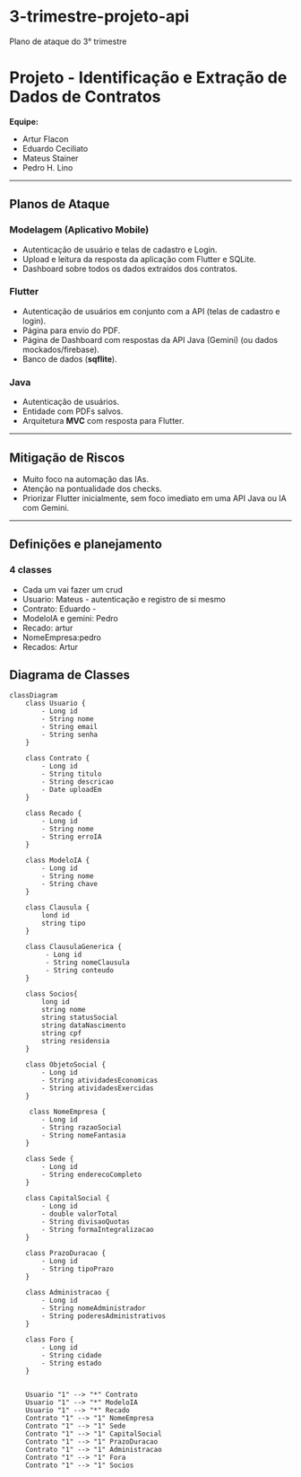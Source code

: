 # 3-trimestre-projeto-api
Plano de ataque do 3° trimestre

# Projeto - Identificação e Extração de Dados de Contratos

**Equipe:**  
- Artur Flacon  
- Eduardo Ceciliato  
- Mateus Stainer
- Pedro H. Lino

---

## Planos de Ataque

### Modelagem (Aplicativo Mobile)
- Autenticação de usuário e telas de cadastro e Login.  
- Upload e leitura da resposta da aplicação com Flutter e SQLite.  
- Dashboard sobre todos os dados extraídos dos contratos.  

### Flutter
- Autenticação de usuários em conjunto com a API (telas de cadastro e login).  
- Página para envio do PDF.  
- Página de Dashboard com respostas da API Java (Gemini) (ou dados mockados/firebase).
- Banco de dados (**sqflite**).  

### Java
- Autenticação de usuários.  
- Entidade com PDFs salvos.  
- Arquitetura **MVC** com resposta para Flutter.  

---

## Mitigação de Riscos
- Muito foco na automação das IAs.  
- Atenção na pontualidade dos checks.  
- Priorizar Flutter inicialmente, sem foco imediato em uma API Java ou IA com Gemini.  

---

## Definições e planejamento

### 4 classes

- Cada um vai fazer um crud
- Usuario: Mateus - autenticação e registro de si mesmo
- Contrato: Eduardo - 
- ModeloIA e gemini: Pedro
- Recado: artur
- NomeEmpresa:pedro
- Recados: Artur


## Diagrama de Classes

```mermaid
classDiagram
    class Usuario {
        - Long id
        - String nome
        - String email
        - String senha
    }

    class Contrato {
        - Long id
        - String titulo
        - String descricao
        - Date uploadEm
    }

    class Recado {
        - Long id
        - String nome
        - String erroIA
    }

    class ModeloIA {
        - Long id
        - String nome
        - String chave
    }

    class Clausula {
        lond id
        string tipo
    }

    class ClausulaGenerica {
         - Long id
         - String nomeClausula
         - String conteudo
    }

    class Socios{
        long id
        string nome
        string statusSocial
        string dataNascimento
        string cpf
        string residensia
    }

    class ObjetoSocial {
        - Long id
        - String atividadesEconomicas
        - String atividadesExercidas
    }

     class NomeEmpresa {
        - Long id
        - String razaoSocial
        - String nomeFantasia
    }

    class Sede {
        - Long id
        - String enderecoCompleto
    }

    class CapitalSocial {
        - Long id
        - double valorTotal
        - String divisaoQuotas
        - String formaIntegralizacao
    }

    class PrazoDuracao {
        - Long id
        - String tipoPrazo
    }

    class Administracao {
        - Long id
        - String nomeAdministrador
        - String poderesAdministrativos
    }
    
    class Foro {
        - Long id
        - String cidade
        - String estado
    }
    

    Usuario "1" --> "*" Contrato
    Usuario "1" --> "*" ModeloIA
    Usuario "1" --> "*" Recado
    Contrato "1" --> "1" NomeEmpresa
    Contrato "1" --> "1" Sede
    Contrato "1" --> "1" CapitalSocial
    Contrato "1" --> "1" PrazoDuracao
    Contrato "1" --> "1" Administracao
    Contrato "1" --> "1" Fora
    Contrato "1" --> "1" Socios

